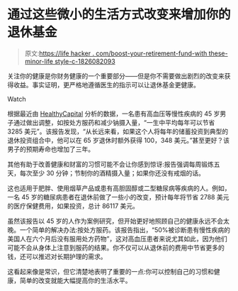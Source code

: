 # 通过这些微小的生活方式改变来增加你的退休基金

> 原文:[https://life hacker . com/boost-your-retirement-fund-with these-minor-life style-c-1826082093](https://lifehacker.com/boost-your-retirement-fund-with-these-minor-lifestyle-c-1826082093)

关注你的健康是你财务健康的一个重要部分——但是你不需要做出剧烈的改变来获得收益。事实证明，更严格地遵循医生的指示可以让退休基金更健康。

Watch

根据最近由 [HealthyCapital](http://healthycapital.com/wp-content/uploads/2018/01/18-HC-whitepaper-F.compressed.pdf) 分析的数据，一名患有高血压等慢性疾病的 45 岁男子通过做出调整，如按处方服药和减少钠摄入量，“一生中平均每年可以节省 3285 美元”。该报告发现，“从长远来看，如果这个人将每年的储蓄投资到典型的退休投资组合中，他可以在 65 岁退休时额外获得 100，348 美元。”甚至更好？该男子的预期寿命也增加了三年。

其他有助于改善健康和财富的习惯可能不会让你感到惊讶:报告强调每周锻炼五天，每次至少 30 分钟；节制你的酒精摄入量；如果你还没有戒烟的话。

这也适用于肥胖、使用烟草产品或患有高胆固醇或二型糖尿病等疾病的人。例如，一名 45 岁的糖尿病患者在退休前做了一些小的改变，预计每年将节省 2788 美元的医疗保健费用，如果投资，总计 86117 美元。

虽然该报告以 45 岁的人作为案例研究，但开始更好地照顾自己的健康永远不会太晚。一个简单的解决办法:按处方服药。该报告指出，“50%被诊断患有慢性疾病的美国人在六个月后没有服用处方药物”，这对高血压患者来说尤其如此，因为他们可能不会从身体上注意到服药的结果。你不仅可以从退休前的费用中节省更多的钱，还可以推迟对长期护理的需求。

这看起来像是常识，但它清楚地表明了重要的一点:你可以控制自己的习惯和健康，简单的改变就能大幅提高你的生活水平。